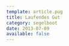 ```yaml
---
template: article.pug
title: Laufendes Gut
category: segelboot
date: 2013-07-09
available: false
---
```

